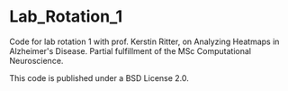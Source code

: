 # Lab_Rotation_1

Code for lab rotation 1 with prof. Kerstin Ritter, on Analyzing Heatmaps in Alzheimer's Disease. 
Partial fulfillment of the MSc Computational Neuroscience. 

This code is published under a BSD License 2.0. 
